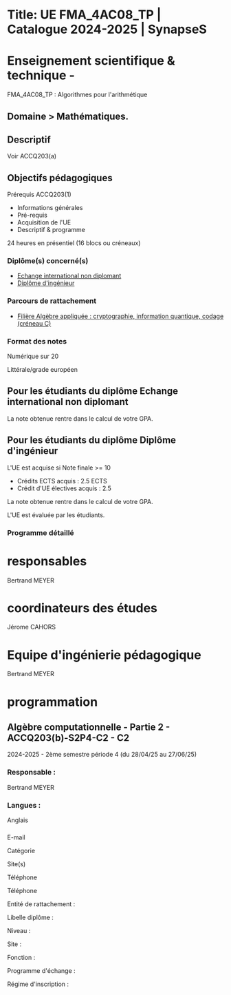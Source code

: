 # Title: UE FMA_4AC08_TP | Catalogue 2024-2025 | SynapseS

#  [ ](/catalogue/2024-2025) Enseignement scientifique & technique \-
FMA_4AC08_TP : Algorithmes pour l'arithmétique

## Domaine > Mathématiques.

## Descriptif

Voir ACCQ203(a)

## Objectifs pédagogiques

Prérequis ACCQ203(1)

  * Informations générales
  * Pré-requis
  * Acquisition de l'UE
  * Descriptif & programme

24 heures en présentiel (16 blocs ou créneaux)

### Diplôme(s) concerné(s)

  * [Echange international non diplomant](/catalogue/2024-2025/diplome/1/PEI-echange-international-non-diplomant)
  * [Diplôme d'ingénieur](/catalogue/2024-2025/diplome/4/ING-diplome-d-ingenieur)

### Parcours de rattachement

  * [Filière Algèbre appliquée : cryptographie, information quantique, codage (créneau C)](/catalogue/2024-2025/parcours/1401/ACCQ-filiere-algebre-appliquee-cryptographie-information-quantique-codage-creneau-c)

### Format des notes

Numérique sur 20

Littérale/grade européen

## Pour les étudiants du diplôme Echange international non diplomant

La note obtenue rentre dans le calcul de votre GPA.

## Pour les étudiants du diplôme Diplôme d'ingénieur

L'UE est acquise si Note finale >= 10

  * Crédits ECTS acquis : 2.5 ECTS
  * Crédit d'UE électives acquis : 2.5

La note obtenue rentre dans le calcul de votre GPA.

L'UE est évaluée par les étudiants.

### Programme détaillé

# responsables

Bertrand MEYER

# coordinateurs des études

Jérome CAHORS

# Equipe d'ingénierie pédagogique

Bertrand MEYER

# programmation

## Algèbre computationnelle - Partie 2 - ACCQ203(b)-S2P4-C2 - C2

2024-2025 - 2ème semestre période 4 (du 28/04/25 au 27/06/25)

### Responsable :

Bertrand MEYER

### Langues :

Anglais

###

E-mail

Catégorie

Site(s)

Téléphone

Téléphone

Entité de rattachement :

Libelle diplôme :

Niveau :

Site :

Fonction :

Programme d'échange :

Régime d'inscription :

